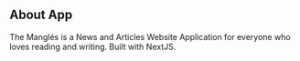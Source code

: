 ## About App

The Mangl&eacute;s is a News and Articles Website Application for everyone who loves reading and writing. Built with NextJS.
